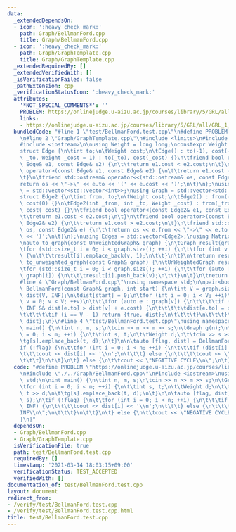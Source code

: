 ```yaml
---
data:
  _extendedDependsOn:
  - icon: ':heavy_check_mark:'
    path: Graph/BellmanFord.cpp
    title: Graph/BellmanFord.cpp
  - icon: ':heavy_check_mark:'
    path: Graph/GraphTemplate.cpp
    title: Graph/GraphTemplate.cpp
  _extendedRequiredBy: []
  _extendedVerifiedWith: []
  _isVerificationFailed: false
  _pathExtension: cpp
  _verificationStatusIcon: ':heavy_check_mark:'
  attributes:
    '*NOT_SPECIAL_COMMENTS*': ''
    PROBLEM: https://onlinejudge.u-aizu.ac.jp/courses/library/5/GRL/all/GRL_1_B
    links:
    - https://onlinejudge.u-aizu.ac.jp/courses/library/5/GRL/all/GRL_1_B
  bundledCode: "#line 1 \"test/BellmanFord.test.cpp\"\n#define PROBLEM \"https://onlinejudge.u-aizu.ac.jp/courses/library/5/GRL/all/GRL_1_B\"\
    \n#line 2 \"Graph/GraphTemplate.cpp\"\n#include <limits>\n#include <vector>\n\
    #include <iostream>\n\nusing Weight = long long;\nconstexpr Weight INF = std::numeric_limits<Weight>::max();\n\
    struct Edge {\n\tint to;\n\tWeight cost;\n\tEdge() : to(-1), cost(-1) {}\n\tEdge(int\
    \ _to, Weight _cost = 1) : to(_to), cost(_cost) {}\n\tfriend bool operator<(const\
    \ Edge& e1, const Edge& e2) {\n\t\treturn e1.cost < e2.cost;\n\t}\n\tfriend bool\
    \ operator>(const Edge& e1, const Edge& e2) {\n\t\treturn e1.cost > e2.cost;\n\
    \t}\n\tfriend std::ostream& operator<<(std::ostream& os, const Edge& e) {\n\t\t\
    return os << \"->\" << e.to << '(' << e.cost << ')';\n\t}\n};\nusing UnWeightedGraph\
    \ = std::vector<std::vector<int>>;\nusing Graph = std::vector<std::vector<Edge>>;\n\
    struct Edge2 {\n\tint from, to;\n\tWeight cost;\n\tEdge2() : from(-1), to(-1),\
    \ cost(0) {}\n\tEdge2(int _from, int _to, Weight _cost) : from(_from), to(_to),\
    \ cost(_cost) {}\n\tfriend bool operator<(const Edge2& e1, const Edge2& e2) {\n\
    \t\treturn e1.cost < e2.cost;\n\t}\n\tfriend bool operator>(const Edge2& e1, const\
    \ Edge2& e2) {\n\t\treturn e1.cost > e2.cost;\n\t}\n\tfriend std::ostream& operator<<(std::ostream&\
    \ os, const Edge2& e) {\n\t\treturn os << e.from << \"->\" << e.to << '(' << e.cost\
    \ << ')';\n\t}\n};\nusing Edges = std::vector<Edge2>;\nusing Matrix = std::vector<std::vector<Weight>>;\n\
    \nauto to_graph(const UnWeightedGraph& graph) {\n\tGraph result(graph.size());\n\
    \tfor (std::size_t i = 0; i < graph.size(); ++i) {\n\t\tfor (int v : graph[i])\
    \ {\n\t\t\tresult[i].emplace_back(v, 1);\n\t\t}\n\t}\n\treturn result;\n}\nauto\
    \ to_unweighted_graph(const Graph& graph) {\n\tUnWeightedGraph result(graph.size());\n\
    \tfor (std::size_t i = 0; i < graph.size(); ++i) {\n\t\tfor (auto [v, cost] :\
    \ graph[i]) {\n\t\t\tresult[i].push_back(v);\n\t\t}\n\t}\n\treturn result;\n}\n\
    #line 4 \"Graph/BellmanFord.cpp\"\nusing namespace std;\n\npair<bool, vector<Weight>>\
    \ BellmanFord(const Graph& graph, int start) {\n\tint V = graph.size();\n\tvector<Weight>\
    \ dist(V, INF);\n\tdist[start] = 0;\n\tfor (int i = 0; i < V; ++i)\n\t\tfor (int\
    \ v = 0; v < V; ++v)\n\t\t\tfor (auto e : graph[v]) {\n\t\t\t\tif (dist[v] !=\
    \ INF && dist[e.to] > dist[v] + e.cost) {\n\t\t\t\t\tdist[e.to] = dist[v] + e.cost;\n\
    \t\t\t\t\tif (i == V - 1) return {true, dist};\n\t\t\t\t}\n\t\t\t}\n\treturn {false,\
    \ dist};\n}\n#line 4 \"test/BellmanFord.test.cpp\"\nusing namespace std;\n\nint\
    \ main() {\n\tint n, m, s;\n\tcin >> n >> m >> s;\n\tGraph g(n);\n\tfor (int i\
    \ = 0; i < m; ++i) {\n\t\tint s, t;\n\t\tWeight d;\n\t\tcin >> s >> t >> d;\n\t\
    \tg[s].emplace_back(t, d);\n\t}\n\n\tauto [flag, dist] = BellmanFord(g, s);\n\t\
    if (!flag) {\n\t\tfor (int i = 0; i < n; ++i) {\n\t\t\tif (dist[i] < INF) {\n\t\
    \t\t\tcout << dist[i] << '\\n';\n\t\t\t} else {\n\t\t\t\tcout << \"INF\\n\";\n\
    \t\t\t}\n\t\t}\n\t} else {\n\t\tcout << \"NEGATIVE CYCLE\\n\";\n\t}\n}\n"
  code: "#define PROBLEM \"https://onlinejudge.u-aizu.ac.jp/courses/library/5/GRL/all/GRL_1_B\"\
    \n#include \"./../Graph/BellmanFord.cpp\"\n#include <iostream>\nusing namespace\
    \ std;\n\nint main() {\n\tint n, m, s;\n\tcin >> n >> m >> s;\n\tGraph g(n);\n\
    \tfor (int i = 0; i < m; ++i) {\n\t\tint s, t;\n\t\tWeight d;\n\t\tcin >> s >>\
    \ t >> d;\n\t\tg[s].emplace_back(t, d);\n\t}\n\n\tauto [flag, dist] = BellmanFord(g,\
    \ s);\n\tif (!flag) {\n\t\tfor (int i = 0; i < n; ++i) {\n\t\t\tif (dist[i] <\
    \ INF) {\n\t\t\t\tcout << dist[i] << '\\n';\n\t\t\t} else {\n\t\t\t\tcout << \"\
    INF\\n\";\n\t\t\t}\n\t\t}\n\t} else {\n\t\tcout << \"NEGATIVE CYCLE\\n\";\n\t\
    }\n}"
  dependsOn:
  - Graph/BellmanFord.cpp
  - Graph/GraphTemplate.cpp
  isVerificationFile: true
  path: test/BellmanFord.test.cpp
  requiredBy: []
  timestamp: '2021-03-14 18:03:15+09:00'
  verificationStatus: TEST_ACCEPTED
  verifiedWith: []
documentation_of: test/BellmanFord.test.cpp
layout: document
redirect_from:
- /verify/test/BellmanFord.test.cpp
- /verify/test/BellmanFord.test.cpp.html
title: test/BellmanFord.test.cpp
---
```

